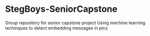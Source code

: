 # StegBoys-SeniorCapstone
Group repository for senior capstone project
Using mechine learning techinques to detect embedding messages in pics
